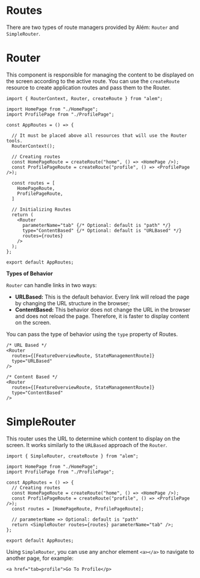 # Routes

There are two types of route managers provided by Além: `Router` and `SimpleRouter`.

# Router

This component is responsible for managing the content to be displayed on the screen according to the active route. You can use the `createRoute` resource to create application routes and pass them to the Router.

```tsx
import { RouterContext, Router, createRoute } from "alem";

import HomePage from "./HomePage";
import ProfilePage from "./ProfilePage";

const AppRoutes = () => {

  // It must be placed above all resources that will use the Router tools.
  RouterContext();

  // Creating routes
  const HomePageRoute = createRoute("home", () => <HomePage />);
  const ProfilePageRoute = createRoute("profile", () => <ProfilePage />);

  const routes = [
    HomePageRoute,
    ProfilePageRoute,
  ]

  // Initializing Routes
  return (
    <Router
      parameterName="tab" {/* Optional: default is "path" */}
      type="ContentBased" {/* Optional: default is "URLBased" */}
      routes={routes}
    />
  );
};

export default AppRoutes;
```

**Types of Behavior**

`Router` can handle links in two ways:

- **URLBased:** This is the default behavior. Every link will reload the page by changing the URL structure in the browser;
- **ContentBased:** This behavior does not change the URL in the browser and does not reload the page. Therefore, it is faster to display content on the screen.

You can pass the type of behavior using the `type` property of Routes.

```tsx
/* URL Based */
<Router
  routes={[FeatureOverviewRoute, StateManagementRoute]}
  type="URLBased"
/>

/* Content Based */
<Router
  routes={[FeatureOverviewRoute, StateManagementRoute]}
  type="ContentBased"
/>
```

# SimpleRouter

This router uses the URL to determine which content to display on the screen. It works similarly to the `URLBased` approach of the `Router`.

```tsx
import { SimpleRouter, createRoute } from "alem";

import HomePage from "./HomePage";
import ProfilePage from "./ProfilePage";

const AppRoutes = () => {
  // Creating routes
  const HomePageRoute = createRoute("home", () => <HomePage />);
  const ProfilePageRoute = createRoute("profile", () => <ProfilePage />);
  const routes = [HomePageRoute, ProfilePageRoute];

  // parameterName => Optional: default is "path"
  return <SimpleRouter routes={routes} parameterName="tab" />;
};

export default AppRoutes;
```

Using `SimpleRouter`, you can use any anchor element `<a></a>` to navigate to another page, for example:

```tsx
<a href="tab=profile">Go To Profile</p>
```
